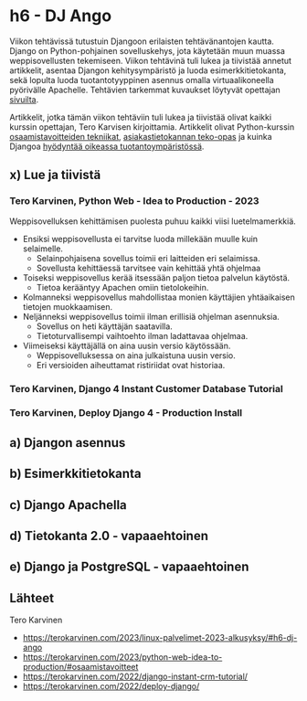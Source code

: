 # h6 - DJ Ango

Viikon tehtävissä tutustuin Djangoon erilaisten tehtävänantojen kautta. Django on Python-pohjainen sovelluskehys, jota käytetään muun muassa weppisovellusten tekemiseen. Viikon tehtävinä tuli lukea ja tiivistää annetut artikkelit, asentaa Djangon kehitysympäristö ja luoda esimerkkitietokanta, sekä lopulta luoda tuotantotyyppinen asennus omalla virtuaalikoneella pyörivälle Apachelle. Tehtävien tarkemmat kuvaukset löytyvät opettajan [sivuilta](https://terokarvinen.com/2023/linux-palvelimet-2023-alkusyksy/#h6-dj-ango).

Artikkelit, jotka tämän viikon tehtäviin tuli lukea ja tiivistää olivat kaikki kurssin opettajan, Tero Karvisen kirjoittamia. Artikkelit olivat Python-kurssin [osaamistavoitteiden tekniikat](https://terokarvinen.com/2023/python-web-idea-to-production/#osaamistavoitteet), [asiakastietokannan teko-opas](https://terokarvinen.com/2022/django-instant-crm-tutorial/) ja kuinka Djangoa [hyödyntää oikeassa tuotantoympäristössä](https://terokarvinen.com/2022/deploy-django/).

## x) Lue ja tiivistä

### Tero Karvinen, Python Web - Idea to Production - 2023

Weppisovelluksen kehittämisen puolesta puhuu kaikki viisi luetelmamerkkiä.

- Ensiksi weppisovellusta ei tarvitse luoda millekään muulle kuin selaimelle.
  - Selainpohjaisena sovellus toimii eri laitteiden eri selaimissa.
  - Sovellusta kehittäessä tarvitsee vain kehittää yhtä ohjelmaa
- Toiseksi weppisovellus kerää itsessään paljon tietoa palvelun käytöstä.
  - Tietoa kerääntyy Apachen omiin tietolokeihin.
- Kolmanneksi weppisovellus mahdollistaa monien käyttäjien yhtäaikaisen tietojen muokkaamisen.
- Neljänneksi weppisovellus toimii ilman erillisiä ohjelman asennuksia. 
  - Sovellus on heti käyttäjän saatavilla.
  - Tietoturvallisempi vaihtoehto ilman ladattavaa ohjelmaa.
- Viimeiseksi käyttäjällä on aina uusin versio käytössään.
  - Weppisovelluksessa on aina julkaistuna uusin versio.
  - Eri versioiden aiheuttamat ristiriidat ovat historiaa.

### Tero Karvinen, Django 4 Instant Customer Database Tutorial

### Tero Karvinen, Deploy Django 4 - Production Install

## a) Djangon asennus

## b) Esimerkkitietokanta

## c) Django Apachella

## d) Tietokanta 2.0 - vapaaehtoinen

## e) Django ja PostgreSQL - vapaaehtoinen

## Lähteet

Tero Karvinen
- https://terokarvinen.com/2023/linux-palvelimet-2023-alkusyksy/#h6-dj-ango
- https://terokarvinen.com/2023/python-web-idea-to-production/#osaamistavoitteet
- https://terokarvinen.com/2022/django-instant-crm-tutorial/
- https://terokarvinen.com/2022/deploy-django/
